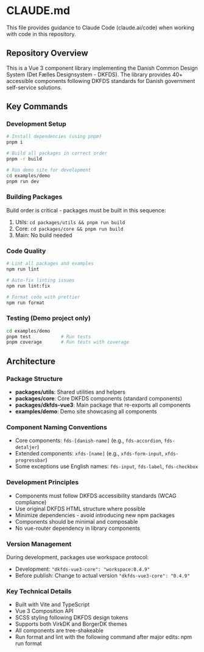 # CLAUDE.md

This file provides guidance to Claude Code (claude.ai/code) when working with code in this repository.

## Repository Overview

This is a Vue 3 component library implementing the Danish Common Design System (Det Fælles Designsystem - DKFDS). The library provides 40+ accessible components following DKFDS standards for Danish government self-service solutions.

## Key Commands

### Development Setup

```bash
# Install dependencies (using pnpm)
pnpm i

# Build all packages in correct order
pnpm -r build

# Run demo site for development
cd examples/demo
pnpm run dev
```

### Building Packages

Build order is critical - packages must be built in this sequence:

1. Utils: `cd packages/utils && pnpm run build`
2. Core: `cd packages/core && pnpm run build`
3. Main: No build needed

### Code Quality

```bash
# Lint all packages and examples
npm run lint

# Auto-fix linting issues
npm run lint:fix

# Format code with prettier
npm run format
```

### Testing (Demo project only)

```bash
cd examples/demo
pnpm test           # Run tests
pnpm coverage       # Run tests with coverage
```

## Architecture

### Package Structure

- **packages/utils**: Shared utilities and helpers
- **packages/core**: Core DKFDS components (standard components)
- **packages/dkfds-vue3**: Main package that re-exports all components
- **examples/demo**: Demo site showcasing all components

### Component Naming Conventions

- Core components: `fds-[danish-name]` (e.g., `fds-accordion`, `fds-detaljer`)
- Extended components: `xfds-[name]` (e.g., `xfds-form-input`, `xfds-progressbar`)
- Some exceptions use English names: `fds-input`, `fds-label`, `fds-checkbox`

### Development Principles

- Components must follow DKFDS accessibility standards (WCAG compliance)
- Use original DKFDS HTML structure where possible
- Minimize dependencies - avoid introducing new npm packages
- Components should be minimal and composable
- No vue-router dependency in library components

### Version Management

During development, packages use workspace protocol:

- Development: `"dkfds-vue3-core": "workspace:0.4.9"`
- Before publish: Change to actual version `"dkfds-vue3-core": "0.4.9"`

### Key Technical Details

- Built with Vite and TypeScript
- Vue 3 Composition API
- SCSS styling following DKFDS design tokens
- Supports both VirkDK and BorgerDK themes
- All components are tree-shakeable
- Run format and lint with the following command after major edits: npm run format
